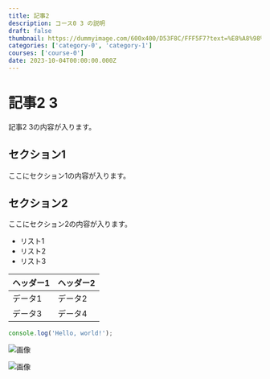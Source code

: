 ```yaml
---
title: 記事2
description: コース0 3 の説明
draft: false
thumbnail: https://dummyimage.com/600x400/D53F8C/FFF5F7?text=%E8%A8%98%E4%BA%8B2
categories: ['category-0', 'category-1']
courses: ['course-0']
date: 2023-10-04T00:00:00.000Z
---
```


# 記事2 3

記事2 3の内容が入ります。

## セクション1
ここにセクション1の内容が入ります。

## セクション2
ここにセクション2の内容が入ります。

- リスト1
- リスト2
- リスト3

| ヘッダー1 | ヘッダー2 |
| --------- | --------- |
| データ1   | データ2   |
| データ3   | データ4   |

```javascript
console.log('Hello, world!');
```


![画像](https://dummyimage.com/320x180/2D3748/F5F7FA?text=%E8%A8%98%E4%BA%8B2+3)

![画像](https://dummyimage.com/640x360/1A202C/EDF2F7?text=%E8%A8%98%E4%BA%8B2+3)